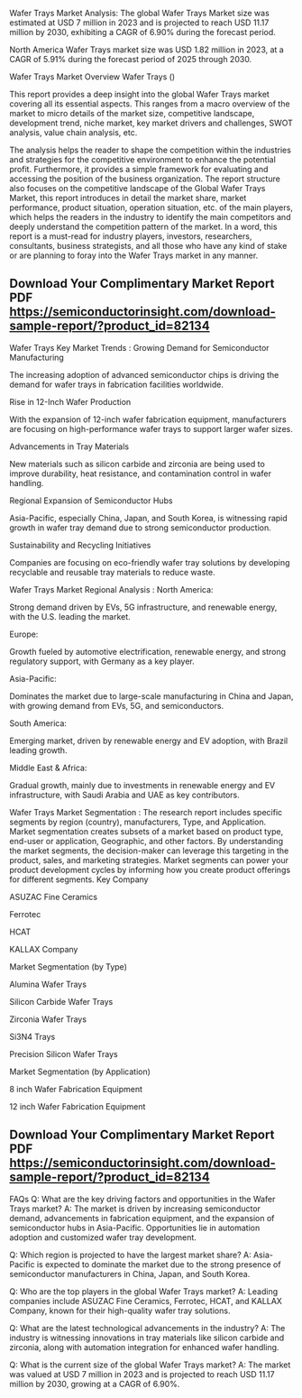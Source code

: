 Wafer Trays Market Analysis:
The global Wafer Trays Market size was estimated at USD 7 million in 2023 and is projected to reach USD 11.17 million by 2030, exhibiting a CAGR of 6.90% during the forecast period.

North America Wafer Trays market size was USD 1.82 million in 2023, at a CAGR of 5.91% during the forecast period of 2025 through 2030.

Wafer Trays Market Overview
Wafer Trays ()

This report provides a deep insight into the global Wafer Trays market covering all its essential aspects. This ranges from a macro overview of the market to micro details of the market size, competitive landscape, development trend, niche market, key market drivers and challenges, SWOT analysis, value chain analysis, etc.

The analysis helps the reader to shape the competition within the industries and strategies for the competitive environment to enhance the potential profit. Furthermore, it provides a simple framework for evaluating and accessing the position of the business organization. The report structure also focuses on the competitive landscape of the Global Wafer Trays Market, this report introduces in detail the market share, market performance, product situation, operation situation, etc. of the main players, which helps the readers in the industry to identify the main competitors and deeply understand the competition pattern of the market.
In a word, this report is a must-read for industry players, investors, researchers, consultants, business strategists, and all those who have any kind of stake or are planning to foray into the Wafer Trays market in any manner.

## Download Your Complimentary Market  Report PDF https://semiconductorinsight.com/download-sample-report/?product_id=82134 


Wafer Trays Key Market Trends  :
Growing Demand for Semiconductor Manufacturing

The increasing adoption of advanced semiconductor chips is driving the demand for wafer trays in fabrication facilities worldwide.

Rise in 12-Inch Wafer Production

With the expansion of 12-inch wafer fabrication equipment, manufacturers are focusing on high-performance wafer trays to support larger wafer sizes.

Advancements in Tray Materials

New materials such as silicon carbide and zirconia are being used to improve durability, heat resistance, and contamination control in wafer handling.

Regional Expansion of Semiconductor Hubs

Asia-Pacific, especially China, Japan, and South Korea, is witnessing rapid growth in wafer tray demand due to strong semiconductor production.

Sustainability and Recycling Initiatives

Companies are focusing on eco-friendly wafer tray solutions by developing recyclable and reusable tray materials to reduce waste.

Wafer Trays Market Regional Analysis :
North America:

Strong demand driven by EVs, 5G infrastructure, and renewable energy, with the U.S. leading the market.

Europe:

Growth fueled by automotive electrification, renewable energy, and strong regulatory support, with Germany as a key player.

Asia-Pacific:

Dominates the market due to large-scale manufacturing in China and Japan, with growing demand from EVs, 5G, and semiconductors.

South America:

Emerging market, driven by renewable energy and EV adoption, with Brazil leading growth.

Middle East & Africa:

Gradual growth, mainly due to investments in renewable energy and EV infrastructure, with Saudi Arabia and UAE as key contributors.

Wafer Trays Market Segmentation :
The research report includes specific segments by region (country), manufacturers, Type, and Application. Market segmentation creates subsets of a market based on product type, end-user or application, Geographic, and other factors. By understanding the market segments, the decision-maker can leverage this targeting in the product, sales, and marketing strategies. Market segments can power your product development cycles by informing how you create product offerings for different segments.
Key Company

ASUZAC Fine Ceramics

Ferrotec

HCAT

KALLAX Company

Market Segmentation (by Type)

Alumina Wafer Trays

Silicon Carbide Wafer Trays

Zirconia Wafer Trays

Si3N4 Trays

Precision Silicon Wafer Trays

Market Segmentation (by Application)

8 inch Wafer Fabrication Equipment

12 inch Wafer Fabrication Equipment


## Download Your Complimentary Market  Report PDF https://semiconductorinsight.com/download-sample-report/?product_id=82134 

FAQs
Q: What are the key driving factors and opportunities in the Wafer Trays market?
A: The market is driven by increasing semiconductor demand, advancements in fabrication equipment, and the expansion of semiconductor hubs in Asia-Pacific. Opportunities lie in automation adoption and customized wafer tray development.


Q: Which region is projected to have the largest market share?
A: Asia-Pacific is expected to dominate the market due to the strong presence of semiconductor manufacturers in China, Japan, and South Korea.


Q: Who are the top players in the global Wafer Trays market?
A: Leading companies include ASUZAC Fine Ceramics, Ferrotec, HCAT, and KALLAX Company, known for their high-quality wafer tray solutions.


Q: What are the latest technological advancements in the industry?
A: The industry is witnessing innovations in tray materials like silicon carbide and zirconia, along with automation integration for enhanced wafer handling.


Q: What is the current size of the global Wafer Trays market?
A: The market was valued at USD 7 million in 2023 and is projected to reach USD 11.17 million by 2030, growing at a CAGR of 6.90%.
